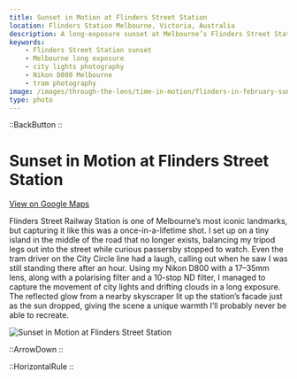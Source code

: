```yaml
---
title: Sunset in Motion at Flinders Street Station
location: Flinders Station Melbourne, Victoria, Australia
description: A long-exposure sunset at Melbourne’s Flinders Street Station, capturing city lights, trams, and clouds in a rare shot that can’t be repeated.
keywords:
    - Flinders Street Station sunset
    - Melbourne long exposure
    - city lights photography
    - Nikon D800 Melbourne
    - tram photography
image: /images/through-the-lens/time-in-motion/flinders-in-february-sunset.jpg
type: photo
---
```


::BackButton
::

# Sunset in Motion at Flinders Street Station

<a href="https://www.google.com/maps/search/?api=1&query=Flinders+Street+Railway+Station,+melbourne,+victoria,+australia" target="_blank" rel="noopener noreferrer">View on Google Maps</a>

Flinders Street Railway Station is one of Melbourne’s most iconic landmarks, but capturing it like this was a once-in-a-lifetime shot. I set up on a tiny island in the middle of the road that no longer exists, balancing my tripod legs out into the street while curious passersby stopped to watch. Even the tram driver on the City Circle line had a laugh, calling out when he saw I was still standing there after an hour. Using my Nikon D800 with a 17–35mm lens, along with a polarising filter and a 10-stop ND filter, I managed to capture the movement of city lights and drifting clouds in a long exposure. The reflected glow from a nearby skyscraper lit up the station’s facade just as the sun dropped, giving the scene a unique warmth I’ll probably never be able to recreate.

![Sunset in Motion at Flinders Street Station](/images/through-the-lens/time-in-motion/flinders-in-february-sunset.jpg)

<div class="mb-8"></div>

::ArrowDown
::

<div class="mb-8"></div>

::HorizontalRule
::
